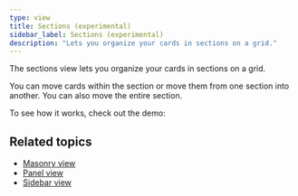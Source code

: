```yaml
---
type: view
title: Sections (experimental)
sidebar_label: Sections (experimental)
description: "Lets you organize your cards in sections on a grid."
---
```


The sections view lets you organize your cards in sections on a grid.

You can move cards within the section or move them from one section into another. 
You can also move the entire section.

To see how it works, check out the demo:

<lite-youtube videoid="XyBy0ckkiDU" videoStartAt="2047" videotitle="How to use Trigger IDs in Home Assistant - Tutorial" posterquality="maxresdefault"></lite-youtube>

## Related topics

- [Masonry view](/dashboards/masonry/)
- [Panel view](/dashboards/panel/)
- [Sidebar view](/dashboards/sidebar/)
